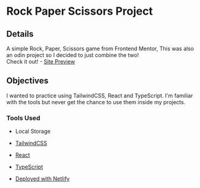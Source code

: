 # Rock Paper Scissors Project

## Details

A simple Rock, Paper, Scissors game from Frontend Mentor, This was also an odin project so I decided to just combine the two!  
Check it out! - [Site Preview](https://coldlombax-odin-frontend-rps.netlify.app/)


## Objectives

I wanted to practice using TailwindCSS, React and TypeScript. I'm familiar with the tools but never get the chance to use them inside my projects.

### Tools Used

- Local Storage

- [TailwindCSS](https://tailwindcss.com/)
- [React](https://reactjs.org/)
- [TypeScript](https://www.typescriptlang.org/)
- [Deployed with Netlify](https://www.netlify.com/)

